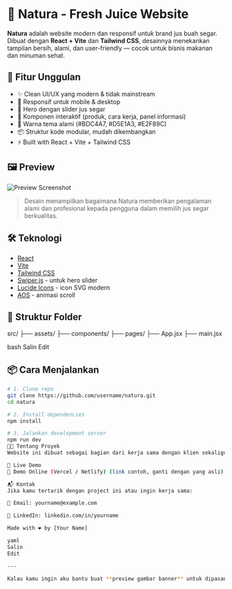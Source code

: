 # 🌿 Natura - Fresh Juice Website

**Natura** adalah website modern dan responsif untuk brand jus buah segar. Dibuat dengan **React + Vite** dan **Tailwind CSS**, desainnya menekankan tampilan bersih, alami, dan user-friendly — cocok untuk bisnis makanan dan minuman sehat.

## 🚀 Fitur Unggulan

- ✨ Clean UI/UX yang modern & tidak mainstream
- 📱 Responsif untuk mobile & desktop
- 🧃 Hero dengan slider jus segar
- 🧩 Komponen interaktif (produk, cara kerja, panel informasi)
- 🎨 Warna tema alami (#BDC4A7, #D5E1A3, #E2F89C)
- 📦 Struktur kode modular, mudah dikembangkan
- ⚡ Built with React + Vite + Tailwind CSS

## 🖼️ Preview

![Preview Screenshot](https://images.unsplash.com/photo-1652945920544-ec7098c133cd?q=80&w=1470&auto=format&fit=crop)

> Desain menampilkan bagaimana Natura memberikan pengalaman alami dan profesional kepada pengguna dalam memilih jus segar berkualitas.

## 🛠️ Teknologi

- [React](https://reactjs.org/)
- [Vite](https://vitejs.dev/)
- [Tailwind CSS](https://tailwindcss.com/)
- [Swiper.js](https://swiperjs.com/) - untuk hero slider
- [Lucide Icons](https://lucide.dev/) - icon SVG modern
- [AOS](https://michalsnik.github.io/aos/) - animasi scroll

## 📂 Struktur Folder

src/
├── assets/
├── components/
├── pages/
├── App.jsx
├── main.jsx

bash
Salin
Edit

## 📦 Cara Menjalankan

```bash
# 1. Clone repo
git clone https://github.com/username/natura.git
cd natura

# 2. Install dependencies
npm install

# 3. Jalankan development server
npm run dev
👨‍💻 Tentang Proyek
Website ini dibuat sebagai bagian dari kerja sama dengan klien sekaligus menjadi showcase untuk portofolio pribadi. Tujuannya adalah menghadirkan pengalaman pengguna yang menyenangkan dan visual yang profesional dalam dunia e-commerce jus sehat.

🔗 Live Demo
📍 Demo Online (Vercel / Netlify) (link contoh, ganti dengan yang asli)

📬 Kontak
Jika kamu tertarik dengan project ini atau ingin kerja sama:

📧 Email: yourname@example.com

💼 LinkedIn: linkedin.com/in/yourname

Made with ❤️ by [Your Name]

yaml
Salin
Edit

---

Kalau kamu ingin aku bantu buat **preview gambar banner** untuk dipasang di atas README, tinggal bilang!